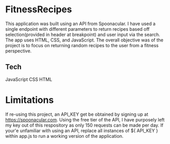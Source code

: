 # FitnessRecipes
This application was built using an API from Spoonacular. I have used a single endpoint with different parameters to return recipes based off selection(provided in header at breakpoint) and user input via the search. The app uses HTML, CSS, and JavaScript. The overall objective was of the project is to focus on returning random recipes to the user from a fitness perspective. 

## Tech
JavaScript
CSS
HTML

# Limitations
If re-using this project, an API_KEY get be obtained by signing up at https://spoonacular.com. Using the free tier of the API, I have purposely left my key out of this respository as only 150 requests can be made per day. If your'e unfamiliar with using an API, replace all instances of ${ API_KEY } within app.js to run a working version of the application. 



